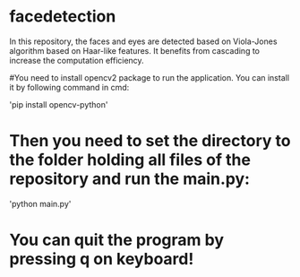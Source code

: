 # facedetection
In this repository, the faces and eyes are detected based on Viola-Jones algorithm based on Haar-like features. It benefits from cascading
to increase the computation efficiency.  

#You need to install opencv2 package to run the application. You can install it by following command in cmd:

'pip install opencv-python'

# Then you need to set the directory to the folder holding all files of the repository and run the main.py:
'python main.py'

# You can quit the program by pressing q on keyboard!
